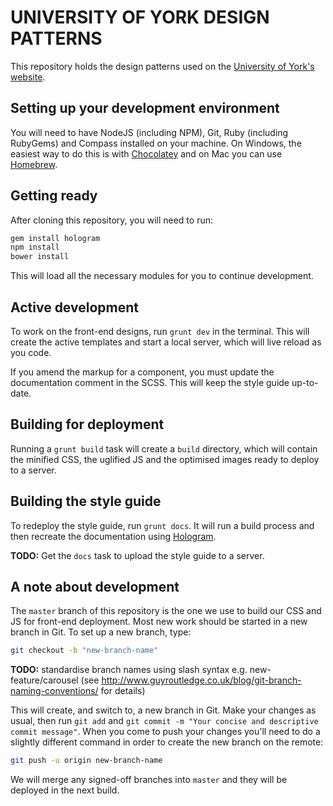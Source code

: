 # UNIVERSITY OF YORK DESIGN PATTERNS

This repository holds the design patterns used on the [University of York's website](http://www.york.ac.uk).

## Setting up your development environment

You will need to have NodeJS (including NPM), Git, Ruby (including RubyGems) and Compass installed on your machine. On Windows, the easiest way to do this is with [Chocolatey](https://chocolatey.org/) and on Mac you can use [Homebrew](http://brew.sh/).

## Getting ready

After cloning this repository, you will need to run:

```bash
gem install hologram
npm install
bower install
```

This will load all the necessary modules for you to continue development.

## Active development

To work on the front-end designs, run `grunt dev` in the terminal. This will create the active templates and start a local server, which will live reload as you code.

If you amend the markup for a component, you must update the documentation comment in the SCSS. This will keep the style guide up-to-date.

## Building for deployment

Running a `grunt build` task will create a `build` directory, which will contain the minified CSS, the uglified JS and the optimised images ready to deploy to a server.

## Building the style guide

To redeploy the style guide, run `grunt docs`. It will run a build process and then recreate the documentation using [Hologram](http://trulia.github.io/hologram/).

**TODO:** Get the `docs` task to upload the style guide to a server.

## A note about development

The `master` branch of this repository is the one we use to build our CSS and JS for front-end deployment. Most new work should be started in a new branch in Git. To set up a new branch, type:

```bash
git checkout -b "new-branch-name"
```

**TODO:** standardise branch names using slash syntax e.g. new-feature/carousel (see http://www.guyroutledge.co.uk/blog/git-branch-naming-conventions/ for details)

This will create, and switch to, a new branch in Git. Make your changes as usual, then run `git add` and `git commit -m "Your concise and descriptive commit message"`. When you come to push your changes you'll need to do a slightly different command in order to create the new branch on the remote:

```bash
git push -u origin new-branch-name
```

We will merge any signed-off branches into `master` and they will be deployed in the next build.